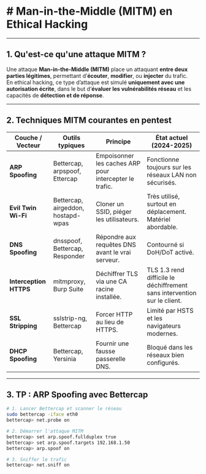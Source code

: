 # # Man‑in‑the‑Middle (MITM) en Ethical Hacking

---

## 1. Qu'est-ce qu'une attaque MITM ?

Une attaque **Man-in-the-Middle (MITM)** place un attaquant **entre deux parties légitimes**, permettant d’**écouter**, **modifier**, ou **injecter** du trafic.  
En ethical hacking, ce type d’attaque est simulé **uniquement avec une autorisation écrite**, dans le but d’**évaluer les vulnérabilités réseau** et les capacités de **détection et de réponse**.

---

## 2. Techniques MITM courantes en pentest

| Couche / Vecteur         | Outils typiques                         | Principe                             | État actuel (2024-2025) |
|--------------------------|-----------------------------------------|--------------------------------------|--------------------------|
| **ARP Spoofing**         | Bettercap, arpspoof, Ettercap           | Empoisonner les caches ARP pour intercepter le trafic. | Fonctionne toujours sur les réseaux LAN non sécurisés. |
| **Evil Twin Wi-Fi**      | Bettercap, airgeddon, hostapd-wpas      | Cloner un SSID, piéger les utilisateurs. | Très utilisé, surtout en déplacement. Matériel abordable. |
| **DNS Spoofing**         | dnsspoof, Bettercap, Responder          | Répondre aux requêtes DNS avant le vrai serveur. | Contourné si DoH/DoT activé. |
| **Interception HTTPS**   | mitmproxy, Burp Suite                   | Déchiffrer TLS via une CA racine installée. | TLS 1.3 rend difficile le déchiffrement sans intervention sur le client. |
| **SSL Stripping**        | sslstrip-ng, Bettercap                 | Forcer HTTP au lieu de HTTPS.        | Limité par HSTS et les navigateurs modernes. |
| **DHCP Spoofing**        | Bettercap, Yersinia                     | Fournir une fausse passerelle DNS.   | Bloqué dans les réseaux bien configurés. |

---

## 3. TP : ARP Spoofing avec Bettercap

```bash
# 1. Lancer Bettercap et scanner le réseau
sudo bettercap -iface eth0
bettercap> net.probe on

# 2. Démarrer l'attaque MITM
bettercap> set arp.spoof.fullduplex true
bettercap> set arp.spoof.targets 192.168.1.50
bettercap> arp.spoof on

# 3. Sniffer le trafic
bettercap> net.sniff on
